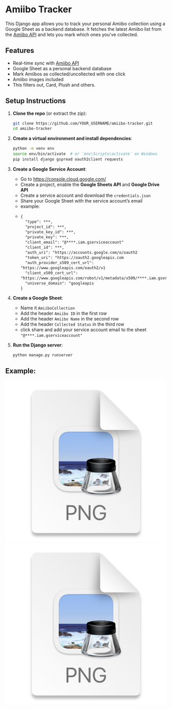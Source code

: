 # Amiibo Tracker

This Django app allows you to track your personal Amiibo collection using a Google Sheet as a backend database. It fetches the latest Amiibo list from the [Amiibo API](https://amiiboapi.com/) and lets you mark which ones you've collected.

## Features

- Real-time sync with [Amiibo API](https://amiiboapi.com/)
- Google Sheet as a personal backend database
- Mark Amiibos as collected/uncollected with one click
- Amiibo images included
- This filters out, Card, Plush and others. 

## Setup Instructions

1. **Clone the repo** (or extract the zip):
    ```bash
    git clone https://github.com/YOUR_USERNAME/amiibo-tracker.git
    cd amiibo-tracker
    ```

2. **Create a virtual environment and install dependencies**:
    ```bash
    python -m venv env
    source env/bin/activate  # or `env\Scripts\activate` on Windows
    pip install django gspread oauth2client requests
    ```

3. **Create a Google Service Account**:
    - Go to https://console.cloud.google.com/
    - Create a project, enable the **Google Sheets API** and **Google Drive API**
    - Create a service account and download the `credentials.json`
    - Share your Google Sheet with the service account’s email
    - example:
    - ```
      {
        "type": ***,
        "project_id": ***,
        "private_key_id": ***,
        "private_key": ***,
        "client_email": "@****.iam.gserviceaccount"
        "client_id": ***,
        "auth_uri": "https://accounts.google.com/o/oauth2
        "token_uri": "https://oauth2.googleapis.com
        "auth_provider_x509_cert_url": "https://www.googleapis.com/oauth2/v1
        "client_x509_cert_url": "https://www.googleapis.com/robot/v1/metadata/x509/****.iam.gserviceaccount
        "universe_domain": "googleapis
      }
      ```
   
4. **Create a Google Sheet**:
    - Name it `AmiiboCollection`
    - Add the header `Amiibo ID` in the first row
    - Add the header `Amiibo Name` in the second row
    - Add the header `Collected Status` in the third row
    - click share and add your service account email to the sheet `"@****.iam.gserviceaccount"`


5. **Run the Django server**:
    ```bash
    python manage.py runserver
    ```
<h2> Example: </h2>

![img.png](img.png)
![img_1.png](img_1.png)